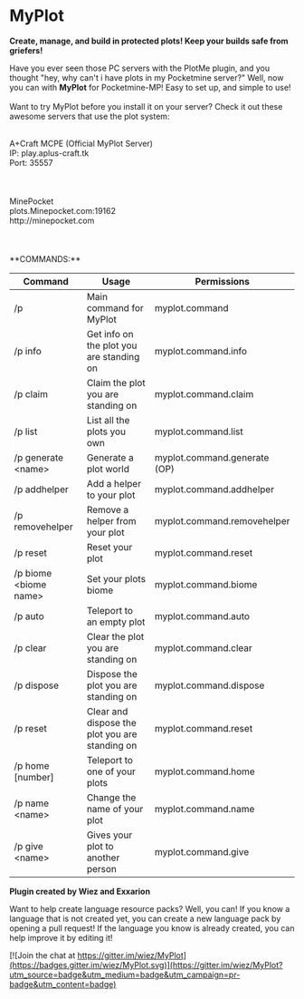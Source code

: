 MyPlot
======


**Create, manage, and build in protected plots! Keep your builds safe from griefers!**

Have you ever seen those PC servers with the PlotMe plugin, and you thought "hey, why can't i have plots in my Pocketmine server?" Well, now you can with **MyPlot** for Pocketmine-MP! Easy to set up, and simple to use!
</br>
</br>
Want to try MyPlot before you install it on your server? Check it out these awesome servers that use the plot system:

</br>
A+Craft MCPE (Official MyPlot Server)</br>
IP: play.aplus-craft.tk</br>
Port: 35557</br>
</br>
</br>
</br>
MinePocket</br>
plots.Minepocket.com:19162</br>
http://minepocket.com</br>
</br>
</br>
</br>
**COMMANDS:**

Command | Usage | Permissions |
------- | ------- | ------- |
/p|Main command for MyPlot|myplot.command
/p info|Get info on the plot you are standing on|myplot.command.info
/p claim|Claim the plot you are standing on|myplot.command.claim
/p list|List all the plots you own|myplot.command.list
/p generate \<name\>|Generate a plot world|myplot.command.generate (OP)
/p addhelper|Add a helper to your plot|myplot.command.addhelper
/p removehelper|Remove a helper from your plot|myplot.command.removehelper
/p reset|Reset your plot|myplot.command.reset
/p biome \<biome name\>|Set your plots biome|myplot.command.biome
/p auto|Teleport to an empty plot|myplot.command.auto
/p clear|Clear the plot you are standing on|myplot.command.clear
/p dispose|Dispose the plot you are standing on|myplot.command.dispose
/p reset|Clear and dispose the plot you are standing on|myplot.command.reset
/p home [number]|Teleport to one of your plots|myplot.command.home
/p name \<name\>|Change the name of your plot|myplot.command.name
/p give \<name\>|Gives your plot to another person|myplot.command.give


**Plugin created by Wiez and Exxarion**


Want to help create language resource packs? Well, you can! If you know a language that is not created yet, you can create a new language pack by opening a pull request! If the language you know is already created, you can help improve it by editing it!


[![Join the chat at https://gitter.im/wiez/MyPlot](https://badges.gitter.im/wiez/MyPlot.svg)](https://gitter.im/wiez/MyPlot?utm_source=badge&utm_medium=badge&utm_campaign=pr-badge&utm_content=badge)
